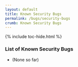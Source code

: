```yaml
---
layout: default
title: Known Security Bugs
permalink: /bugs/security-bugs
crumb: Known Security Bugs
---
```


{% include toc-hide.html %}

### List of Known Security Bugs

* (None so far)
